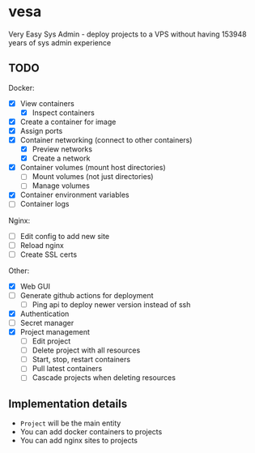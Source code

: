 # vesa
Very Easy Sys Admin - deploy projects to a VPS without having 153948 years of sys admin experience

## TODO
Docker:
- [X] View containers
  - [X] Inspect containers
- [X] Create a container for image
- [X] Assign ports
- [X] Container networking (connect to other containers)
  - [X] Preview networks
  - [X] Create a network
- [X] Container volumes (mount host directories)
  - [ ] Mount volumes (not just directories)
  - [ ] Manage volumes
- [X] Container environment variables
- [ ] Container logs

Nginx:
- [ ] Edit config to add new site
- [ ] Reload nginx
- [ ] Create SSL certs

Other:
- [X] Web GUI
- [ ] Generate github actions for deployment
  - [ ] Ping api to deploy newer version instead of ssh
- [X] Authentication
- [ ] Secret manager
- [X] Project management
  - [ ] Edit project
  - [ ] Delete project with all resources
  - [ ] Start, stop, restart containers
  - [ ] Pull latest containers
  - [ ] Cascade projects when deleting resources

## Implementation details

- `Project` will be the main entity
- You can add docker containers to projects
- You can add nginx sites to projects
